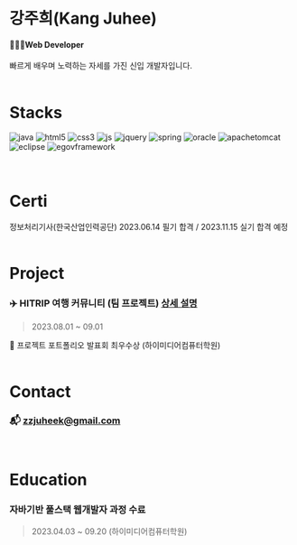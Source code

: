 # 강주희(Kang Juhee)
#### 👩🏻‍💻Web Developer
빠르게 배우며 노력하는 자세를 가진 신입 개발자입니다.
<br><br>

# Stacks
<div>

![java](https://img.shields.io/badge/Java-ED8B00?style=for-the-badge&logo=openjdk&logoColor=white)
![html5](https://img.shields.io/badge/HTML5-E34F26?style=for-the-badge&logo=html5&logoColor=white)
![css3](https://img.shields.io/badge/CSS-239120?&style=for-the-badge&logo=css3&logoColor=white)
![js](https://img.shields.io/badge/JavaScript-F7DF1E?style=for-the-badge&logo=JavaScript&logoColor=white)
![jquery](https://img.shields.io/badge/jQuery-0769AD?style=for-the-badge&logo=jquery&logoColor=white)
![spring](https://img.shields.io/badge/Spring-6DB33F?style=for-the-badge&logo=spring&logoColor=white)
![oracle](https://img.shields.io/badge/Oracle-F80000?style=for-the-badge&logo=oracle&logoColor=black)
![apachetomcat](https://img.shields.io/badge/apachetomcat-F8DC75?style=for-the-badge&logo=apachetomcat&logoColor=white)
![eclipse](https://img.shields.io/badge/Eclipse-2C2255?style=for-the-badge&logo=eclipse&logoColor=white)
![egovframework](https://img.shields.io/badge/egovframework-423482?style=for-the-badge&logo=egovframework&logoColor=black)

</div>
<br>

# Certi
정보처리기사(한국산업인력공단)  2023.06.14 필기 합격 / 2023.11.15 실기 합격 예정
<br><br>

# Project
### ✈️ HITRIP 여행 커뮤니티 (팀 프로젝트) [상세 설명](https://github.com/zzheek/Project_Hitrip)
> 2023.08.01 ~ 09.01
 
🥇 프로젝트 포트폴리오 발표회 최우수상 (하이미디어컴퓨터학원)
<br><br>

# Contact
### 📬 zzjuheek@gmail.com
<br>

# Education
### 자바기반 풀스택 웹개발자 과정 수료
> 2023.04.03 ~ 09.20 (하이미디어컴퓨터학원) 



